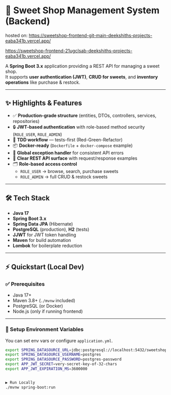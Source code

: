 # 🍬 Sweet Shop Management System (Backend)

hosted on:
https://sweetshop-frontend-git-main-deekshiths-projects-eaba341b.vercel.app/

https://sweetshop-frontend-21ugclsab-deekshiths-projects-eaba341b.vercel.app/

A **Spring Boot 3.x** application providing a REST API for managing a sweet shop.  
It supports **user authentication (JWT)**, **CRUD for sweets**, and **inventory operations** like purchase & restock.

---

## ✨ Highlights & Features

- ✅ **Production-grade structure** (entities, DTOs, controllers, services, repositories)
- 🔒 **JWT-based authentication** with role-based method security (`ROLE_USER`, `ROLE_ADMIN`)
- 🧪 **TDD workflow** — tests-first (Red-Green-Refactor)
- 📦 **Docker-ready** (`Dockerfile` + `docker-compose` example)
- 🔁 **Global exception handler** for consistent API errors
- 🧭 **Clear REST API surface** with request/response examples
- 🗂️ **Role-based access control**
    - `ROLE_USER` → browse, search, purchase sweets
    - `ROLE_ADMIN` → full CRUD & restock sweets

---

## 🛠 Tech Stack

- **Java 17**
- **Spring Boot 3.x**
- **Spring Data JPA** (Hibernate)
- **PostgreSQL** (production), **H2** (tests)
- **JJWT** for JWT token handling
- **Maven** for build automation
- **Lombok** for boilerplate reduction

---

## ⚡ Quickstart (Local Dev)

### ✅ Prerequisites
- Java 17+
- Maven 3.8+ (`./mvnw` included)
- PostgreSQL (or Docker)
- Node.js (only if running frontend)

---

### 🔧 Setup Environment Variables

You can set env vars or configure `application.yml`.

```bash
export SPRING_DATASOURCE_URL=jdbc:postgresql://localhost:5432/sweetshop
export SPRING_DATASOURCE_USERNAME=postgres
export SPRING_DATASOURCE_PASSWORD=postgres-password
export APP_JWT_SECRET=very-secret-key-of-32-chars
export APP_JWT_EXPIRATION_MS=3600000


▶️ Run Locally
./mvnw spring-boot:run
